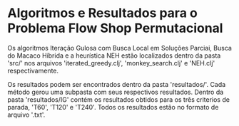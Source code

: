 # Algoritmos e Resultados para o Problema Flow Shop Permutacional

Os algoritmos Iteração Gulosa com Busca Local em Soluções Parciai, Busca do Macaco Híbrida e a heurística NEH estão localizados dentro da pasta 'src/' nos arquivos 'iterated_greedy.clj', 'monkey_search.clj' e 'NEH.clj' respectivamente. 

Os resultados podem ser encontrados dentro da pasta 'resultados/'. Cada método gerou uma subpasta com seus respectivos resultados. Dentro da pasta 'resultados/IG' contém os resultados obtidos para os três criterios de parada, 'T60', 'T120' e 'T240'. Todos os resultados estão no formato de arquivo '.txt'.